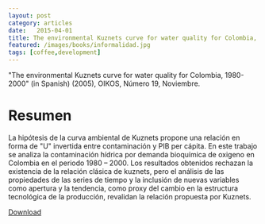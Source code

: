 ```yaml
---
layout: post
category: articles
date:   2015-04-01
title: The environmental Kuznets curve for water quality for Colombia, 1980-2000 (in Spanish) (2005), OIKOS, Número 19, Noviembre.
featured: /images/books/informalidad.jpg
tags: [coffee,development]
---
```

"The environmental Kuznets curve for water quality for Colombia, 1980-2000" (in Spanish) (2005), OIKOS, Número 19, Noviembre.

Resumen
====

La hipótesis de la curva ambiental de Kuznets propone una relación en forma de "U" invertida entre contaminación y PIB per cápita. En este trabajo se analiza la contaminación hídrica por demanda bioquímica de oxigeno en Colombia en el periodo 1980 – 2000. Los resultados obtenidos rechazan la existencia de la relación clásica de kuznets, pero el análisis de las propiedades de las series de tiempo y la inclusión de nuevas variables como apertura y la tendencia, como proxy del cambio en la estructura tecnológica de la producción, revalidan la relación propuesta por Kuznets.

[Download](http://aprendeenlinea.udea.edu.co/revistas/index.php/oikos/article/view/1135)


